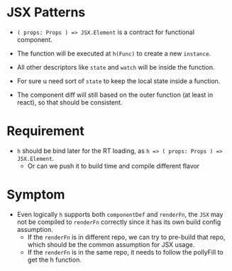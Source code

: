 # JSX Patterns
- `( props: Props ) => JSX.Element` is a contract for functional component.

- The function will be executed at `h(Func)` to create a new `instance`.

- All other descriptors like `state` and `watch` will be inside the function.

- For sure u need sort of `state` to keep the local state inside a function.

- The component diff will still based on the outer function (at least in react), so that should be consistent.

# Requirement
- `h` should be bind later for the RT loading, as `h => ( props: Props ) => JSX.Element`.
  - Or can we push it to build time and compile different flavor

# Symptom
- Even logically `h` supports both `componentDef` and `renderFn`, the `JSX` may not be compiled to `renderFn` correctly since it has its own build config assumption.
  - If the `renderFn` is in different repo, we can try to pre-build that repo, which should be the common assumption for JSX usage.
  - If the `renderFn` is in the same repo, it needs to follow the pollyFill to get the h function.
